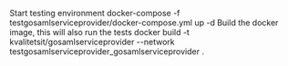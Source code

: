 Start testing environment
docker-compose -f testgosamlserviceprovider/docker-compose.yml up -d
Build the docker image, this will also run the tests
docker build  -t kvalitetsit/gosamlserviceprovider --network testgosamlserviceprovider_gosamlserviceprovider .
